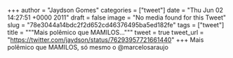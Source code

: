 
+++
author = "Jaydson Gomes"
categories = ["tweet"]
date = "Thu Jun 02 14:27:51 +0000 2011"
draft = false
image = "No media found for this Tweet"
slug = "78e3044a14bdc2f2d652cd46376495ba5ed182fe"
tags = ["tweet"]
title = """Mais polêmico que MAMILOS..."""
tweet = true
tweet_url = "https://twitter.com/jaydson/status/76293957721661440"
+++
Mais polêmico que MAMILOS, só mesmo o @marcelosaraujo
